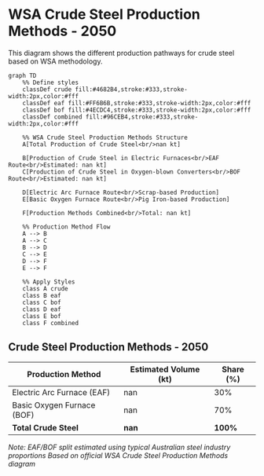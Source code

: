 # WSA Crude Steel Production Methods - 2050

This diagram shows the different production pathways for crude steel based on WSA methodology.

```mermaid
graph TD
    %% Define styles
    classDef crude fill:#4682B4,stroke:#333,stroke-width:2px,color:#fff
    classDef eaf fill:#FF6B6B,stroke:#333,stroke-width:2px,color:#fff
    classDef bof fill:#4ECDC4,stroke:#333,stroke-width:2px,color:#fff
    classDef combined fill:#96CEB4,stroke:#333,stroke-width:2px,color:#fff
    
    %% WSA Crude Steel Production Methods Structure
    A[Total Production of Crude Steel<br/>nan kt]
    
    B[Production of Crude Steel in Electric Furnaces<br/>EAF Route<br/>Estimated: nan kt]
    C[Production of Crude Steel in Oxygen-blown Converters<br/>BOF Route<br/>Estimated: nan kt]
    
    D[Electric Arc Furnace Route<br/>Scrap-based Production]
    E[Basic Oxygen Furnace Route<br/>Pig Iron-based Production]
    
    F[Production Methods Combined<br/>Total: nan kt]
    
    %% Production Method Flow
    A --> B
    A --> C
    B --> D
    C --> E
    D --> F
    E --> F
    
    %% Apply Styles
    class A crude
    class B eaf
    class C bof
    class D eaf
    class E bof
    class F combined
```

## Crude Steel Production Methods - 2050

| Production Method | Estimated Volume (kt) | Share (%) |
|-------------------|----------------------|-----------|
| Electric Arc Furnace (EAF) | nan | 30% |
| Basic Oxygen Furnace (BOF) | nan | 70% |
| **Total Crude Steel** | **nan** | **100%** |

*Note: EAF/BOF split estimated using typical Australian steel industry proportions*
*Based on official WSA Crude Steel Production Methods diagram*

